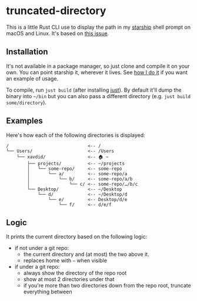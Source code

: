 # truncated-directory

This is a little Rust CLI use to display the path in my [starship](https://starship.rs/) shell prompt on macOS and Linux. It's based on [this issue](https://github.com/starship/starship/issues/4199).

## Installation

It's not available in a package manager, so just clone and compile it on your own. You can point starship it, wherever it lives. See [how I do it](https://github.com/xavdid/dotfiles/blob/ba7b811467cf2d27659670e326a85470981e616b/config/starship.toml#L60-L66) if you want an example of usage.

To compile, run `just build` (after installing [just](https://github.com/casey/just)). By default it'll dump the binary into `~/bin` but you can also pass a different directory (e.g. `just build some/directory`).

## Examples

Here's how each of the following directories is displayed:

```
/                              <-- /
└── Users/                     <-- /Users
    └── xavdid/                <-- 🏠 ~
        ├── projects/          <-- ~/projects
        │   └── some-repo/     <-- some-repo
        │       └── a/         <-- some-repo/a
        │           └── b/     <-- some-repo/a/b
        │               └── c/ <-- some-repo/…/b/c
        └── Desktop/           <-- ~/Desktop
            └── d/             <-- ~/Desktop/d
                └── e/         <-- Desktop/d/e
                    └── f/     <-- d/e/f
```

## Logic

It prints the current directory based on the following logic:

- if not under a git repo:
  - the current directory and (at most) the two above it.
  - replaces home with `~` when visible
- if under a git repo:
  - always show the directory of the repo root
  - show at most 2 directories under that
  - if you're more than two directories down from the repo root, truncate everything between
